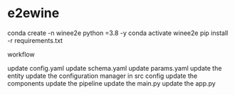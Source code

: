 # e2ewine

conda create -n winee2e python =3.8 -y
conda activate winee2e
pip install -r requirements.txt

workflow

update config.yaml
update schema.yaml
update params.yaml
update the entity
update the configuration manager in src config
update the components
update the pipeline
update the main.py
update the app.py
